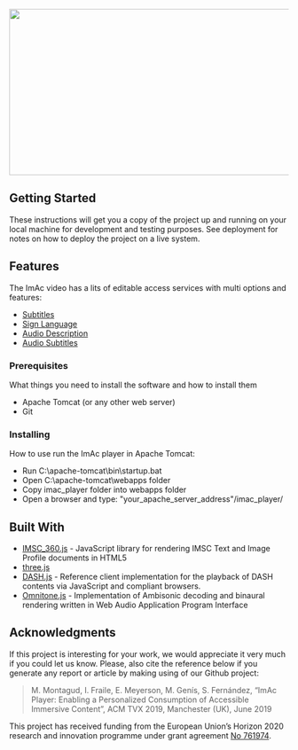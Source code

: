 <p align="center">
    <a href="http://www.imac-project.eu/">
        <img height="300px" width="774px" src="./portal/img/LOGO-IMAC.png" />
    </a>
</p>

## Getting Started

These instructions will get you a copy of the project up and running on your local machine for development and testing purposes. See deployment for notes on how to deploy the project on a live system.

## Features

The ImAc video has a lits of editable access services with multi options and features:

* [Subtitles](https://github.com/ua-i2cat/ImAc/wiki/Subtitles)
* [Sign Language](https://github.com/ua-i2cat/ImAc/wiki/Sign-Language)
* [Audio Description](https://github.com/ua-i2cat/ImAc/wiki/Audio-Description)
* [Audio Subtitles](https://github.com/ua-i2cat/ImAc/wiki/Audio-Subtitles)


### Prerequisites

What things you need to install the software and how to install them

<ul>
    <li> Apache Tomcat (or any other web server)</li>
    <li> Git </li>
</ul>


### Installing

How to use run the ImAc player in Apache Tomcat:

* Run C:\apache-tomcat\bin\startup.bat
* Open C:\apache-tomcat\webapps folder
* Copy imac_player folder into webapps folder
* Open a browser and type: "your_apache_server_address"/imac_player/


## Built With

* [IMSC_360.js](https://github.com/sandflow/imscJS) - JavaScript library for rendering IMSC Text and Image Profile documents in HTML5
* [three.js](https://threejs.org/)
* [DASH.js](https://github.com/Dash-Industry-Forum/dash.js/wiki) - Reference client implementation for the playback of DASH contents via JavaScript and compliant browsers.
* [Omnitone.js](https://github.com/GoogleChrome/omnitone) - Implementation of Ambisonic decoding and binaural rendering written in Web Audio Application Program Interface


## Acknowledgments

If this project is interesting for your work, we would appreciate it very much if you could let us know. Please, also cite the reference below if you generate any report or article by making using of our Github project:

> M. Montagud, I. Fraile, E. Meyerson, M. Genís, S. Fernández, “ImAc Player: Enabling a Personalized Consumption of Accessible Immersive Content”, ACM TVX 2019, Manchester (UK), June 2019

This project has received funding from the European Union’s Horizon 2020 research and innovation programme under grant agreement [No 761974](https://cordis.europa.eu/project/rcn/211084/factsheet/en).
